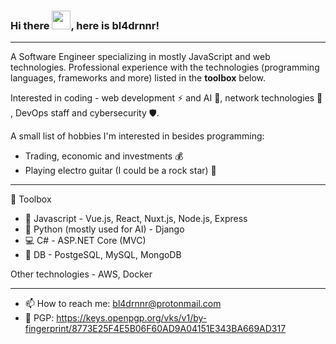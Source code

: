 ### Hi there <img src="https://raw.githubusercontent.com/MartinHeinz/MartinHeinz/master/wave.gif" width="30px">, here is bl4drnnr!
---

A Software Engineer specializing in mostly JavaScript and web technologies. Professional experience with the technologies (programming languages, frameworks and more) listed in the **toolbox** below.

Interested in coding - web development ⚡️ and AI 🤖, network technologies 📡 , DevOps staff and cybersecurity 🛡.

A small list of hobbies I'm interested in besides programming:
- Trading, economic and investments 💰
- Playing electro guitar (I could be a rock star) 🎸
---

🧰 Toolbox

- 🏅 Javascript - Vue.js, React, Nuxt.js, Node.js, Express
- 🐍 Python (mostly used for AI) - Django
- 💻 C# - ASP.NET Core (MVC)
- 📜 DB - PostgeSQL, MySQL, MongoDB

Other technologies - AWS, Docker

---

- 📫 How to reach me: bl4drnnr@protonmail.com
- 🔑 PGP: https://keys.openpgp.org/vks/v1/by-fingerprint/8773E25F4E5B06F60AD9A04151E343BA669AD317

